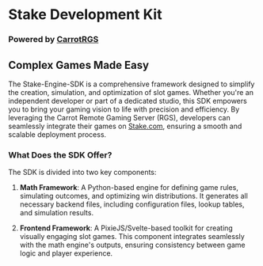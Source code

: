 # **Stake Development Kit**
### Powered by **[CarrotRGS](https://carrotgaming.io/)**

## **Complex Games Made Easy**

The Stake-Engine-SDK is a comprehensive framework designed to simplify the creation, simulation, and optimization of slot games. Whether you're an independent developer or part of a dedicated studio, this SDK empowers you to bring your gaming vision to life with precision and efficiency. By leveraging the Carrot Remote Gaming Server (RGS), developers can seamlessly integrate their games on [Stake.com](https://stake.com), ensuring a smooth and scalable deployment process.

### **What Does the SDK Offer?**

The SDK is divided into two key components:

1. **Math Framework**: A Python-based engine for defining game rules, simulating outcomes, and optimizing win distributions. It generates all necessary backend files, including configuration files, lookup tables, and simulation results.
   
2. **Frontend Framework**: A PixieJS/Svelte-based toolkit for creating visually engaging slot games. This component integrates seamlessly with the math engine's outputs, ensuring consistency between game logic and player experience.
